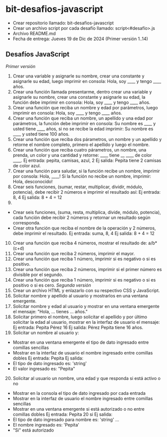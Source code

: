 # bit-desafios-javascript
- Crear repositorio llamado: bit-desafios-javascript
- Crear un archivo script por cada desafío llamado: script<#desafío>.js
- Archivo README.md
- Fecha de entrega: Jueves 19 de Dic de 2024 (Primer versión 1..14)

## Desafíos JavaScript
*Primer versión*
1. Crear una variable y asignarle su nombre, crear una constante y asignarle su
edad, luego imprimir en consola: Hola, soy ____ y tengo ____ años.
2. Crear una función llamada presentarme, dentro crear una variable y asignarle
su nombre, crear una constante y asignarle su edad, la función debe imprimir en
consola: Hola, soy ____ y tengo ____ años.
3. Crear una función que reciba un nombre y edad por parámetros, luego imprimir
en consola: Hola, soy ____ y tengo ____ años.
4. Crear una función que reciba un nombre, un apellido y una edad por parámetros,
la función debe imprimir en consola: Su nombre es ____ y usted tiene ____ años,
si no se recibe la edad imprimir: Su nombre es ____ y usted tiene 100 años.
5. Crear una función que reciba dos párametros, un nombre y un apellido y retorne
el nombre completo, primero el apellido y luego el nombre.
6. Crear una función que reciba cuatro párametros, un nombre, una prenda, un
color y una cantidad y retorne: ____ tiene __ ____ de color ____.
Ej entrada: pepita, camisas, azul, 2
Ej salida: Pepita tiene 2 camisas de color azul.
7. Crear una función para saludar, si la función recibe un nombre,
imprimir por consola: Hola, ____!
Si la función no recibe un nombre, imprimir: Hola, desconocido!
8. Crear seis funciones, (sumar, restar, multiplicar, dividir, módulo, potencia),
debe recibir 2 números e imprimir el resultado así:
Ej entrada: 8, 4
Ej salida: 8 + 4 = 12
9. 
- Crear seis funciones, (suma, resta, multiplica, divide, módulo, potencia),
cada función debe recibir 2 números y retornar un resultado según corresponda.
- Crear otra función que reciba el nombre de la operación y 2 números,
debe imprimir el resultado.
Ej entrada: suma, 8, 4
Ej salida: 8 + 4 = 12
10. Crear una función que reciba 4 números, mostrar el resultado de: a/b*(c+d)
11. Crear una función que reciba 2 números, imprimir el mayor.
12. Crear una función que reciba 1 número, imprimir si es negativo o si es positivo.
13. Crear una función que reciba 2 números, imprimir si el primer número es
divisible por el segundo.
14. Crear una función que reciba 1 número, imprimir si es negativo o si es
positivo o si es cero.
*Segunda versión*
15. Crear un archivo HTML y enlazarlo con su respectivo CSS y JavaScript.
16. Solicitar nombre y apellido al usuario y mostrarlos en una ventana emergente.
17. Solicitar nombre y edad al usuario y mostrar en una ventana emergente el
mensaje: "Hola, ... tienes ... años."
18. Solicitar primero el nombre, luego solicitar el apellido y por
último solicitar la edad al usuario, mostrar en la interfaz de usuario el mensaje:
Ej entrada: Pepita Pérez 16
Ej salida: Pérez Pepita tiene 16 años.
19. Solicitar un nombre al usuario y:
- Mostrar en una ventana emergente el tipo de dato ingresado entre comillas sencillas
- Mostrar en la interfaz de usuario el nombre ingresado entre comillas dobles
Ej entrada: Pepita
Ej salida:
- El tipo de dato ingresado es: 'string'
- El valor ingresado es: "Pepita"
20. Solicitar al usuario un nombre, una edad y que responda si está activo o no
- Mostrar en la consola el tipo de dato ingresado por cada entrada
- Mostrar en la interfaz de usuario el nombre ingresado entre comillas sencillas
- Mostrar en una ventana emergente si está autorizado o no entre comillas dobles
Ej entrada: Pepita 20 si
Ej salida:
- El tipo de dato ingresado para nombre es: 'string' ...
- El nombre ingresado es: 'Pepita'
- "Si" está autorizado
